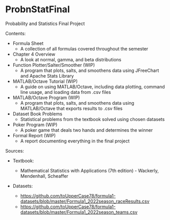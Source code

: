 # ProbnStatFinal
Probability and Statistics Final Project

Contents:

- Formula Sheet
  - A collection of all formulas covered throughout the semester
- Chapter 4 Overview
  - A look at normal, gamma, and beta distributions
- Function Plotter/Salter/Smoother (WIP)
  - A program that plots, salts, and smoothens data using JFreeChart and Apache Stats Library
- MATLAB/Octave Tutorial (WIP)
  - A guide on using MATLAB/Octave, including data plotting, command line usage, and loading data from .csv files
- MATLAB/Octave Program (WIP)
  - A program that plots, salts, and smoothens data using MATLAB/Octave that exports results to .csv files
- Dataset Book Problems
  - Statistical problems from the textbook solved using chosen datasets
- Poker Program (WIP)
  - A poker game that deals two hands and determines the winner
- Formal Report (WIP)
  - A report documenting everything in the final project

Sources:

- Textbook:
  - Mathematical Statistics with Applications (7th edition) - Wackerly, Mendenhall, Scheaffer

- Datasets:
  - https://github.com/toUpperCase78/formula1-datasets/blob/master/Formula1_2022season_raceResults.csv
  - https://github.com/toUpperCase78/formula1-datasets/blob/master/Formula1_2022season_teams.csv
